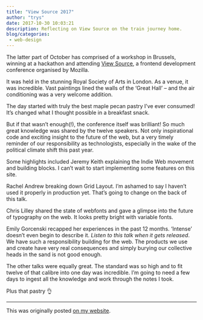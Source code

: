 ```yaml
---
title: "View Source 2017"
author: "trys"
date: 2017-10-30 10:03:21
description: Reflecting on View Source on the train journey home.
blog/categories: 
 - web-design
---
```


The latter part of October has comprised of a workshop in Brussels, winning at a hackathon and attending [View Source](https://viewsourceconf.org/london-2017/), a frontend development conference organised by Mozilla.

It was held in the stunning Royal Society of Arts in London. As a venue, it was incredible. Vast paintings lined the walls of the ‘Great Hall’ – and the air conditioning was a very welcome addition.

The day started with truly the best maple pecan pastry I’ve ever consumed! It’s changed what I thought possible in a breakfast snack.

But if that wasn’t enough(!), the conference itself was brilliant! So much great knowledge was shared by the twelve speakers. Not only inspirational code and exciting insight to the future of the web, but a very timely reminder of our responsibility as technologists, especially in the wake of the political climate shift this past year.

Some highlights included Jeremy Keith explaining the Indie Web movement and building blocks. I can’t wait to start implementing some features on this site.

Rachel Andrew breaking down Grid Layout. I’m ashamed to say I haven’t used it properly in production yet. That’s going to change on the back of this talk.

Chris Lilley shared the state of webfonts and gave a glimpse into the future of typography on the web. It looks pretty bright with variable fonts.

Emily Gorcenski recapped her experiences in the past 12 months. ‘Intense’ doesn’t even begin to describe it. *Listen to this talk when it gets released*. We have such a responsibility building for the web. The products we use and create have very real consequences and simply burying our collective heads in the sand is not good enough.

The other talks were equally great. The standard was so high and to fit twelve of that calibre into one day was incredible. I’m going to need a few days to ingest all the knowledge and work through the notes I took.

Plus that pastry &#x1f44c;

---

This was originally posted [on my website](http://www.trysmudford.com/view-source-2017/).


